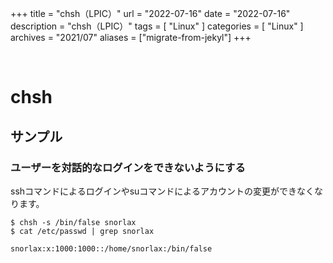 +++
title = "chsh（LPIC）"
url = "2022-07-16"
date = "2022-07-16"
description = "chsh（LPIC）"
tags = [
  "Linux"
]
categories = [
  "Linux"
]
archives = "2021/07"
aliases = ["migrate-from-jekyl"]
+++

<br>

# chsh


## サンプル


### ユーザーを対話的なログインをできないようにする

sshコマンドによるログインやsuコマンドによるアカウントの変更ができなくなります。

```
$ chsh -s /bin/false snorlax
$ cat /etc/passwd | grep snorlax
```

```
snorlax:x:1000:1000::/home/snorlax:/bin/false
```
